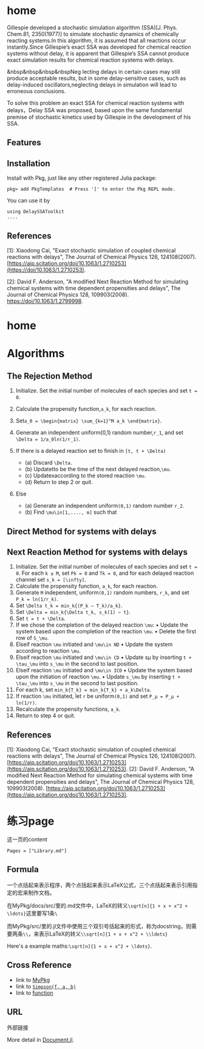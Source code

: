 # home

Gillespie developed a stochastic simulation algorithm (SSA)[J. Phys. Chem.81, 2350(1977)] to simulate stochastic dynamics of chemically reacting systems.In this algorithm, it is assumed that all reactions occur instantly.Since Gillespie’s exact SSA was developed for chemical reaction systems without delay, it is apparent that Gillespie’s SSA cannot produce exact simulation results for chemical reaction systems with delays.

&nbsp&nbsp&nbsp&nbspNeg lecting delays in certain cases may still produce acceptable results, but in some delay-sensitive cases, such as delay-induced oscillators,neglecting delays in simulation will lead to erroneous conclusions.

To solve this problem an exact SSA for chemical reaction systems with delays，Delay SSA was proposed, based upon the same fundamental premise of stochastic kinetics used by Gillespie in the development of his SSA.

## Features

## Installation
Install with Pkg, just like any other registered Julia package:
````
pkg> add PkgTemplates  # Press ']' to enter the Pkg REPL mode.
````
You can use it by
````
using DelaySSAToolkit
....
````
## References
[1]: Xiaodong Cai, "Exact stochastic simulation of coupled chemical reactions with delays", The Journal of Chemical Physics 126, 124108(2007).
[https://aip.scitation.org/doi/10.1063/1.2710253](https://doi/10.1063/1.2710253).

[2]: David F. Anderson, "A modified Next Reaction Method for simulating chemical systems with time dependent propensities and delays", The Journal of Chemical Physics 128, 109903(2008).
[https://doi/10.1063/1.2799998](https://aip.scitation.org/doi/10.1063/1.2799998).
# home

# Algorithms
## The Rejection Method
1. Initialize. Set the initial number of molecules of each species and set ``t = 0``.

2. Calculate the propensity function,``a_k``, for each reaction.

3. Set``a_0 = \begin{matrix} \sum_{k=1}^M a_k \end{matrix}``.

4. Generate an independent uniform(0,1) random number,``r_1``, and set ``\Delta = 1/a_0ln(1/r_1)``.

5. If there is a delayed reaction set to finish in ``[t, t + \Delta)``
    - (a) Discard ``\Delta``.
    - (b) Updatetto be the time of the next delayed reaction,``\mu``.
    - (c) Updatexaccording to the stored reaction ``\mu``.
    - (d) Return to step 2 or quit.
6. Else
    - (a) Generate an independent uniform``(0,1)`` random number ``r_2``.
    - (b) Find ``\mu\in[1,...., m]`` such that

## Direct Method for systems with delays

## Next Reaction Method for systems with delays
1. Initialize. Set the initial number of molecules of each species and set ``t = 0``. For each ``k ≤ M``, set ``Pk = 0`` and ``Tk = 0``, and for each delayed reaction channel set ``s_k = [\infty]``.
2. Calculate the propensity function, ``a_k``, for each reaction.
3. Generate ``M`` independent, uniform``(0,1)`` random numbers, ``r_k``, and set ``P_k = ln(1/r_k)``.
4. Set ``\Delta t_k = min_k{(P_k − T_k)/a_k}``.
5. Set ``\Delta = min_k{\Delta t_k, s_k(1) − t}``.
6. Set ``t = t + \Delta``.
7. If we chose the completion of the delayed reaction ``\mu``:
• Update the system based upon the completion of the reaction ``\mu``.
• Delete the first row of ``S_\mu``.
8. Elseif reaction ``\mu`` initiated and ``\mu\in ND``
• Update the system according to reaction ``\mu``.
9. Elseif reaction ``\mu`` initiated and ``\mu\in CD``
• Update sµ by inserting ``t + \tau_\mu`` into ``s_\mu`` in the second to last position.
10. Elseif reaction ``\mu`` initiated and ``\mu\in ICD``
• Update the system based upon the initiation of reaction ``\mu``.
• Update ``s_\mu`` by inserting ``t + \tau_\mu`` into ``s_\mu`` in the second to last position.
11. For each k, set ``min_k{T_k} = min_k{T_k} + a_k\Delta``.
12. If reaction ``\mu`` initiated, let ``r`` be uniform``(0,1)`` and set ``P_µ = P_µ + ln(1/r)``.
13. Recalculate the propensity functions, ``a_k``.
14. Return to step 4 or quit.

## References
[1]: Xiaodong Cai, "Exact stochastic simulation of coupled chemical reactions with delays", The Journal of Chemical Physics 126, 124108(2007).
[https://aip.scitation.org/doi/10.1063/1.2710253](https://aip.scitation.org/doi/10.1063/1.2710253).
[2]: David F. Anderson, "A modified Next Reaction Method for simulating chemical systems with time dependent propensities and delays", The Journal of Chemical Physics 128, 109903(2008).
[https://aip.scitation.org/doi/10.1063/1.2710253](https://aip.scitation.org/doi/10.1063/1.2710253).


# 练习page

 这一页的content
```@contents
Pages = ["Library.md"]
```
## Formula
一个点括起来表示程序，两个点括起来表示LaTeX公式，三个点括起来表示引用指定的宏来制作文档。

在MyPkg/docs/src/里的.md文件中，LaTeX的转义`\sqrt[n]{1 + x + x^2 + \ldots}`这里要写1条`\`

而MyPkg/src/里的.jl文件中使用三个双引号括起来的形式，称为docstring，则需要两条`\\`，来表示LaTeX的转义`\\sqrt[n]{1 + x + x^2 + \\ldots}`

Here's a example maths:``\sqrt[n]{1 + x + x^2 + \ldots}``.

## Cross Reference

- link to [MyPkg](@ref)
- link to [`Simpson(f, a, b)`](@ref)
- link to [function](@ref)

## URL

外部链接

More detail in [Document.jl](https://juliadocs.github.io/Documenter.jl/stable/).
